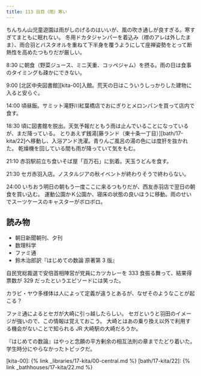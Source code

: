 ```yaml
---
title: 113 日目（雨）寒い
---
```


ちんちん山児童遊園は雨がしのげるのはいいが、風の吹き通しが良すぎる。寒すぎてまともに眠れない。
冬用ドカタジャンパーを着込み（襟のアレは外したまま）、雨合羽とバスタオルを重ねて下半身を覆うようにして座禅姿勢をとって断熱性を高めたつもりだが厳しい。

8:30 に朝食（野菜ジュース、ミニ天重、コッペジャム）を摂る。雨の日は食事のタイミングも疎かにできない。

9:00 [北区中央図書館][kita-00]入館。荒天の日はこういうしっかりした建物に入ると安らぐ。

14:00 頃昼飯。サミット滝野川紅葉橋店でおにぎりとメロンパンを買って店内で食す。

18:30 頃に図書館を脱出。天気予報だともう雨は止んでいることになっているが、まだ降っている。
とりあえず銭湯[藤ランド（東十条一丁目）][bath/17-kita/22]へ移動し、入浴アンド洗濯。青りんご風呂の湯の色には度肝を抜かれた。
乾燥機を回している間も雨が降っていて気をもむ。

21:10 赤羽駅前立ち食いそば屋「百万石」に到着。天玉うどんを食す。

21:30 セガ赤羽入店。ノスタルジアの秋イベントが終わりそうで終わらない。

24:00 いちおう明日の朝もう一度ここに来るつもりだが、西友赤羽店で翌日の朝食を買い込む。
運動公園かＫ公園か、寝床の状態の良いほうに移動。雨のせいでスーツケースのキャスターがボロボロ。

## 読み物

* 朝日新聞朝刊、夕刊
* 数理科学
* ファミ通
* 鈴木治郎訳『はじめての数論 原著第 3 版』

自民党総裁選で安倍首相陣営が党員にカツカレーを 333 食振る舞って、結果得票数が 329 だったというエピソードには笑った。

カラビ・ヤウ多様体は人によって定義が違うとあるが、なぜそのようなことが起こる？

ファミ通によるとセガが大崎に引っ越したらしい。
セガというと羽田のイメージが強いので、この情報は覚えておこう。
大崎とはあの乗り換え以外で利用する機会がないことで知られる JR 大崎駅の大崎だろうか。

『はじめての数論』はやっと念願の平方剰余の相互法則の章までたどり着いた。学生時分にやらなかったトピックだ。

[kita-00]: {% link _libraries/17-kita/00-central.md %}
[bath/17-kita/22]: {% link _bathhouses/17-kita/22.md %}
